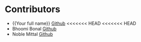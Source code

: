 # Contributors

- {{Your full name}} [Github](https://github.com/{{your-github-username}})
<<<<<<< HEAD
<<<<<<< HEAD
- Bhoomi Bonal [Github](https://github.com/bbahd30)
- Noble Mittal [Github](https://github.com/beingnoble03)
